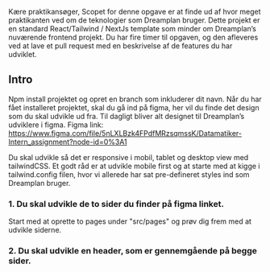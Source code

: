 Kære praktikansøger,
Scopet for denne opgave er at finde ud af hvor meget praktikanten ved om de teknologier som Dreamplan bruger.
Dette projekt er en standard React/Tailwind / NextJs template som minder om Dreamplan’s nuværende frontend projekt.
Du har fire timer til opgaven, og den afleveres ved at lave et pull request med en beskrivelse af de features du har udviklet.

## Intro
Npm install projektet og opret en branch som inkluderer dit navn.
Når du har fået installeret projektet, skal du gå ind på figma, her vil du finde det design som du skal udvikle ud fra. Til dagligt bliver alt designet til Dreamplan’s udviklere i figma.
Figma link: https://www.figma.com/file/5nLXLBzk4FPdfMRzsqmssK/Datamatiker-Intern_assignment?node-id=0%3A1

Du skal udvikle så det er responsive i mobil, tablet og desktop view med tailwindCSS.
Et godt råd er at udvikle mobile first og at starte med at kigge i tailwind.config filen, hvor vi allerede har sat pre-defineret styles ind som Dreamplan bruger.

### 1. Du skal udvikle de to sider du finder på figma linket.
Start med at oprette to pages under "src/pages" og prøv dig frem med at udvikle siderne.

### 2. Du skal udvikle en header, som er gennemgående på begge sider.





